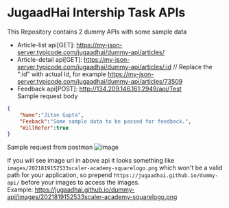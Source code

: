 # JugaadHai Intership Task APIs
This Repository contains 2 dummy APIs with some sample data

- Article-list api[GET]: https://my-json-server.typicode.com/jugaadhai/dummy-api/articles/
- Article-detail api[GET]: https://my-json-server.typicode.com/jugaadhai/dummy-api/articles/:id // Replace the ":id" with actual Id, for example https://my-json-server.typicode.com/jugaadhai/dummy-api/articles/73509
- Feedback api[POST]: http://134.209.146.161:2949/api/Test <br>
Sample request body
```json
{
	"Name":"Jitan Gupta",
	"Feeback":"Some sample data to be passed for feedback.",
	"WillRefer":true
}
```
Sample request from postman
![image](https://user-images.githubusercontent.com/11292363/140653038-65c29212-85f0-4492-86b6-e72f854d60fa.png)



If you will see image url in above api it looks something like `images/2021819152533scaler-academy-squarelogo.png` which won't be a valid path for your application, so prepend `https://jugaadhai.github.io/dummy-api/` before your images to access the images. <br>
Example: https://jugaadhai.github.io/dummy-api/images/2021819152533scaler-academy-squarelogo.png
